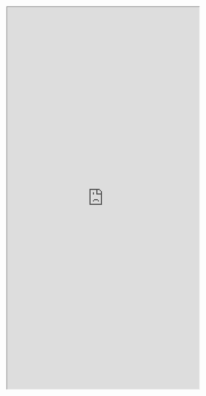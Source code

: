 <iframe 
src="https://coda.io/embed/jD38E5fJk_/#Full-Active-Inference-Ontology_tuuOJ_Ew/r25&view=full&viewMode=embedplay&hideSections=true" 
width=900 
height=1000 
style="max-width: 100%;" 
allow="fullscreen">
</iframe>